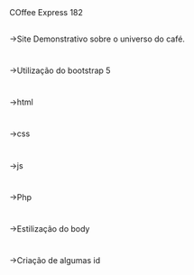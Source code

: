 ##
COffee Express 182
## 

->Site Demonstrativo sobre o universo do café.
#
->Utilização do bootstrap 5
#
->html
#
->css
#
->js
#
->Php
#
->Estilização do body
#
->Criação de algumas id